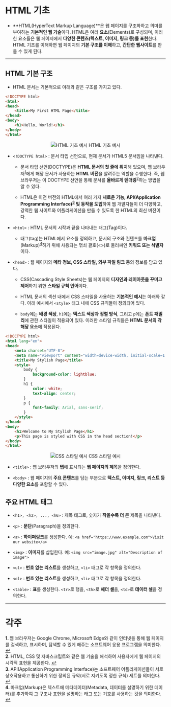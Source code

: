 # HTML 기초

* **HTML(HyperText Markup Language)**은 웹 페이지를 구조화하고 의미를 부여하는 **기본적인 웹 기술**이다. HTML은 여러 **요소**(Elements)로 구성되며, 이러한 요소들은 웹 페이지에서 **다양한 콘텐츠(텍스트, 이미지, 링크 등)를 표현**한다. HTML 기초를 이해하면 웹 페이지의 **기본 구조를 이해**하고, **간단한 웹사이트**를 만들 수 있게 된다.

***

## HTML 기본 구조

* HTML 문서는 기본적으로 아래와 같은 구조를 가지고 있다.

```HTML
<!DOCTYPE html>
<html>
<head>
    <title>My First HTML Page</title>
</head>
<body>
    <h1>Hello, World!</h1>
</body>
</html>
```

<p align="center">
  <img src="https://github.com/HaeChan-Jeon/front-end/assets/146603024/ac5a1dbb-1ec2-477e-8606-9ec826948bf9" alt="HTML 기초 예시"/>
    HTML 기초 예시
</p>

* `<!DOCTYPE html>` : 문서 타입 선언으로, 현재 문서가 HTML5 문서임을 나타낸다.

  * 문서 타입 선언(DOCTYPE)은 **HTML 문서의 첫 줄에 위치**해 있으며, 웹 브라우저<sup id="a1">[1](#footnote1)</sup>에게 해당 문서가 사용하는 **HTML 버전**을 알려주는 역할을 수행한다. 즉, 웹 브라우저는 이 DOCTYPE 선언을 통해 문서를 **올바르게 렌더링**<sup id="a2">[2](#footnote2)</sup>하는 방법을 알 수 있다.
  
  * HTML은 이전 버전의 HTML에서 여러 가지 **새로운 기능, API(Application Programming Interface)<sup id="a3">[3](#footnote3)</sup> 및 동작을 도입**하여 웹 개발자들이 더 다양하고, 강력한 웹 사이트와 어플리케이션을 만들 수 있도록 한 HTML의 최신 버전이다.

* `<html>` : HTML 문서의 시작과 끝을 나타내는 태그(Tag)이다.

  * 태그(tag)는 HTML에서 요소를 정의하고, 문서의 구조와 컨텐츠를 **마크업**(Markup)<sup id="a4">[4](#footnote4)</sup>하기 위해 사용되는 꺾쇠 괄호(<>)로 둘러싸인 **키워드 또는 식별자**이다.

* `<head>` : 웹 페이지의 **메타 정보, CSS 스타일, 외부 파일 링크 등**의 정보를 담고 있다.

    * CSS(Cascading Style Sheets)는 웹 페이지의 **디자인과 레이아웃을 꾸미고 제어**하기 위한 **스타일 규칙 언어**이다.
 
    * HTML 문서의 <head> 섹션 내에서 CSS 스타일을 사용하는 **기본적인 예시**는 아래와 같다. 아래 예시에서 `<style>` 태그 내에 CSS 규칙들이 정의되어 있다.

    * `body`에는 **배경 색상**, `h1`에는 **텍스트 색상과 정렬 방식**, 그리고 `p`에는 **폰트 패밀리**에 관한 스타일이 적용되어 있다. 이러한 스타일 규칙들은 **HTML 문서의 각 해당 요소**에 적용된다.

```HTML
<!DOCTYPE html>
<html lang="en">
<head>
    <meta charset="UTF-8">
    <meta name="viewport" content="width=device-width, initial-scale=1.0">
    <title>My Stylish Page</title>
    <style>
        body {
            background-color: lightblue;
        }
        h1 {
            color: white;
            text-align: center;
        }
        p {
            font-family: Arial, sans-serif;
        }
    </style>
</head>
<body>
    <h1>Welcome to My Stylish Page</h1>
    <p>This page is styled with CSS in the head section!</p>
</body>
</html>
```

<p align="center">
  <img src="https://github.com/HaeChan-Jeon/front-end/assets/146603024/909e410c-88d7-4899-ab3f-1f043539bac6" alt="CSS 스타일 예시"/>
    CSS 스타일 예시
</p>

* `<title>` : 웹 브라우저의 **탭**에 표시되는 **웹 페이지의 제목**을 정의한다.

* `<body>` : 웹 페이지의 **주요 콘텐츠**를 담는 부분으로 **텍스트, 이미지, 링크, 리스트 등 다양한 요소**를 포함할 수 있다.

## 주요 HTML 태그

* `<h1>, <h2>, ..., <h6>` : 제목 태그로, 숫자가 **작을수록 더 큰** 제목을 나타낸다.

* `<p>` : **문단**(Paragraph)을 정의한다.

* `<a>` : **하이퍼링크**를 생성한다. 예: `<a href="https://www.example.com">Visit our website</a>`

* `<img>` : **이미지**를 삽입한다. 예: `<img src="image.jpg" alt="Description of image">`

* `<ul>` : **번호 없는 리스트**를 생성하고, `<li>` 태그로 각 항목을 정의한다.

* `<ol>` : **번호 있는 리스트**를 생성하고, `<li>` 태그로 각 항목을 정의한다.

* `<table>` : **표**를 생성한다. `<tr>`로 행을, `<th>`로 **헤더 셀**을, `<td>`로 **데이터 셀**을 정의한다.

***

# 각주

<b id="footnote1">1. </b> 웹 브라우저는 Google Chrome, Microsoft Edge와 같이 인터넷을 통해 웹 페이지를 검색하고, 표시하며, 탐색할 수 있게 해주는 소프트웨어 응용 프로그램을 의미한다. [↩](#a1)
<br>
<b id="footnote2">2. </b> HTML, CSS 및 자바스크립트와 같은 웹 기술을 해석하여 사용자에게 웹 페이지의 시각적 표현을 제공한다. [↩](#a2)
<br>
<b id="footnote3">3. </b> API(Application Programming Interface)는 소프트웨어 어플리케이션들이 서로 상호작용하고 통신하기 위한 정의된 규약(서로 지키도록 정한 규칙) 세트를 의미한다. [↩](#a3)
<br>
<b id="footnote4">4. </b> 마크업(Markup)은 텍스트에 메타데이터(Metadata, 데이터를 설명하기 위한 데이터)를 추가하여 그 구조나 표현을 설명하는 태그 또는 기호를 사용하는 것을 의미한다. [↩](#a4)
